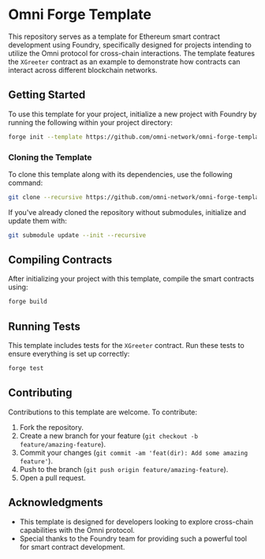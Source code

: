 # Omni Forge Template

This repository serves as a template for Ethereum smart contract development using Foundry, specifically designed for projects intending to utilize the Omni protocol for cross-chain interactions. The template features the `XGreeter` contract as an example to demonstrate how contracts can interact across different blockchain networks.

## Getting Started

To use this template for your project, initialize a new project with Foundry by running the following within your project directory:

```bash
forge init --template https://github.com/omni-network/omni-forge-template.git
```

### Cloning the Template

To clone this template along with its dependencies, use the following command:

```bash
git clone --recursive https://github.com/omni-network/omni-forge-template.git
```

If you've already cloned the repository without submodules, initialize and update them with:

```bash
git submodule update --init --recursive
```

## Compiling Contracts

After initializing your project with this template, compile the smart contracts using:

```bash
forge build
```

## Running Tests

This template includes tests for the `XGreeter` contract. Run these tests to ensure everything is set up correctly:

```bash
forge test
```

## Contributing

Contributions to this template are welcome. To contribute:

1. Fork the repository.
2. Create a new branch for your feature (`git checkout -b feature/amazing-feature`).
3. Commit your changes (`git commit -am 'feat(dir): Add some amazing feature'`).
4. Push to the branch (`git push origin feature/amazing-feature`).
5. Open a pull request.

## Acknowledgments

- This template is designed for developers looking to explore cross-chain capabilities with the Omni protocol.
- Special thanks to the Foundry team for providing such a powerful tool for smart contract development.
